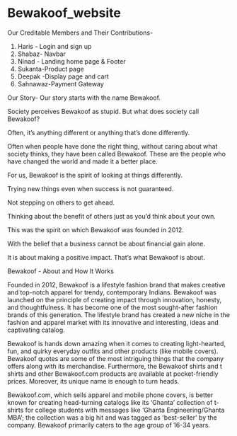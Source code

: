 # Bewakoof_website
Our Creditable Members and Their Contributions-
1. Haris - Login and sign up
2. Shabaz- Navbar
3. Ninad - Landing home page & Footer
4. Sukanta-Product page
5. Deepak -Display page and cart
6. Sahnawaz-Payment Gateway

Our Story-
Our story starts with the name
Bewakoof.

Society perceives Bewakoof as stupid. But what does society call Bewakoof?

Often, it’s anything different or anything that’s done differently.

Often when people have done the right thing, without caring about what society thinks, they have been called Bewakoof. These are the people who have changed the world and made it a better place.

For us, Bewakoof is the spirit of looking at things differently.

Trying new things even when success is not guaranteed.

Not stepping on others to get ahead.

Thinking about the benefit of others just as you’d think about your own.

This was the spirit on which Bewakoof was founded in 2012.

With the belief that a business cannot be about financial gain alone.

It is about making a positive impact. That’s what Bewakoof is about.


Bewakoof - About and How It Works

Founded in 2012, Bewakoof is a lifestyle fashion brand that makes creative and top-notch apparel for trendy, contemporary Indians. Bewakoof was launched on the principle of creating impact through innovation, honesty, and thoughtfulness. It has become one of the most sought-after fashion brands of this generation. The lifestyle brand has created a new niche in the fashion and apparel market with its innovative and interesting, ideas and captivating catalog.

Bewakoof is hands down amazing when it comes to creating light-hearted, fun, and quirky everyday outfits and other products (like mobile covers). Bewakoof quotes are some of the most intriguing things that the company offers along with its merchandise. Furthermore, the Bewakoof shirts and t shirts and other Bewakoof.com products are available at pocket-friendly prices. Moreover, its unique name is enough to turn heads.

Bewakoof.com, which sells apparel and mobile phone covers, is better known for creating head-turning catalogs like its ‘Ghanta’ collection of t-shirts for college students with messages like ‘Ghanta Engineering/Ghanta MBA’; the collection was a big hit and was tagged as 'best-seller' by the company. Bewakoof primarily caters to the age group of 16-34 years.
